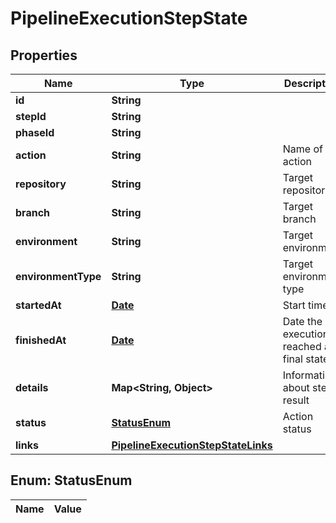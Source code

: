

# PipelineExecutionStepState

## Properties

Name | Type | Description | Notes
------------ | ------------- | ------------- | -------------
**id** | **String** |  |  [optional]
**stepId** | **String** |  |  [optional]
**phaseId** | **String** |  |  [optional]
**action** | **String** | Name of the action |  [optional]
**repository** | **String** | Target repository |  [optional]
**branch** | **String** | Target branch |  [optional]
**environment** | **String** | Target environment |  [optional]
**environmentType** | **String** | Target environment type |  [optional]
**startedAt** | [**Date**](Date.md) | Start time |  [optional]
**finishedAt** | [**Date**](Date.md) | Date the execution reached a final state |  [optional]
**details** | **Map&lt;String, Object&gt;** | Information about step result |  [optional]
**status** | [**StatusEnum**](#StatusEnum) | Action status |  [optional]
**links** | [**PipelineExecutionStepStateLinks**](PipelineExecutionStepStateLinks.md) |  |  [optional]


## Enum: StatusEnum

Name | Value
---- | -----




